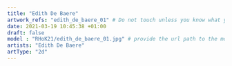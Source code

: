 ```yaml
---
title: "Edith De Baere"
artwork_refs: "edith_de_baere_01" # Do not touch unless you know what you are doing
date: 2021-03-19 10:45:38 +01:00
draft: false
model : "RHoK21/edith_de_baere_01.jpg" # provide the url path to the model
artists: "Edith De Baere"
artType: "2d"
---
```

